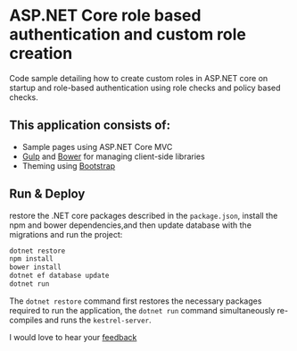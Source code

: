 # ASP.NET Core role based authentication and custom role creation
Code sample detailing how to create custom roles in ASP.NET core on startup and role-based authentication using role checks and policy based checks.

## This application consists of:

*   Sample pages using ASP.NET Core MVC
*   [Gulp](https://go.microsoft.com/fwlink/?LinkId=518007) and [Bower](https://go.microsoft.com/fwlink/?LinkId=518004) for managing client-side libraries
*   Theming using [Bootstrap](https://go.microsoft.com/fwlink/?LinkID=398939)

## Run & Deploy

restore the .NET core packages described in the `package.json`, install the npm and bower dependencies,and then update database with the migrations and run the project:

```bash
dotnet restore
npm install
bower install
dotnet ef database update
dotnet run

```

The `dotnet restore` command first restores the necessary packages required to run the application, 
the `dotnet run` command simultaneously re-compiles and runs the `kestrel-server`.

I would love to hear your [feedback](https://temilajumoke.com)
